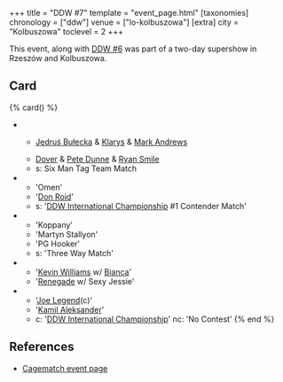 +++
title = "DDW #7"
template = "event_page.html"
[taxonomies]
chronology = ["ddw"]
venue = ["lo-kolbuszowa"]
[extra]
city = "Kolbuszowa"
toclevel = 2
+++

This event, along with [DDW #6](@/e/ddw/2012-03-09-ddw-6.md) was part of a two-day supershow in Rzeszów and Kolbuszowa.

## Card

{% card() %}
- - >
    [Jędruś Bułecka](@/w/jedrus-bulecka.md) &
    [Klarys](@/w/klarys.md) &
    [Mark Andrews](@/w/mark-andrews.md)
  - >
    [Dover](@/w/dover.md) &
    [Pete Dunne](@/w/pete-dunne.md) &
    [Ryan Smile](@/w/ryan-smile.md)
  - s: Six Man Tag Team Match
- - 'Omen'
  - '[Don Roid](@/w/don-roid.md)'
  - s: '[DDW International Championship](@/c/ddw-international-championship.md) #1 Contender Match'
- - 'Koppany'
  - 'Martyn Stallyon'
  - 'PG Hooker'
  - s: 'Three Way Match'
- - '[Kevin Williams](@/w/kevin-williams.md) w/ [Bianca](@/w/bianca.md)'
  - '[Renegade](@/w/renegade.md) w/ Sexy Jessie'
- - '[Joe Legend](@/w/joe-legend.md)(c)'
  - '[Kamil Aleksander](@/w/kamil-aleksander.md)'
  - c: '[DDW International Championship](@/c/ddw-international-championship.md)'
    nc: 'No Contest'
{% end %}

## References

* [Cagematch event page](https://www.cagematch.net/?id=1&nr=76762)
